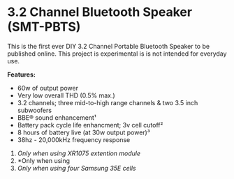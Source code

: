 #  3.2 Channel Bluetooth Speaker (SMT-PBTS)

This is the first ever DIY 3.2 Channel Portable Bluetooth Speaker to be published online. This project is experimental is is not intended for everyday use. 

 **Features:**
  - 60w of output power
  - Very low overall THD (0.5% max.)
  - 3.2 channels; three mid-to-high range channels & two 3.5 inch subwoofers
  - BBE® sound enhancement¹
  - Battery pack cycle life enhancment; 3v cell cutoff²
  - 8 hours of battery live (at 30w output power)³
  - 38hz - 20,000kHz frequency response
  
  1. *Only when using XR1075 extention module*
  2. *Only when using 
  3. *Only when using four Samsung 35E cells*
